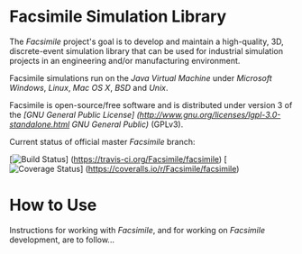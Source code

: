 Facsimile Simulation Library
============================

The _Facsimile_ project's goal is to develop and maintain a high-quality, 3D,
discrete-event simulation library that can be used for industrial simulation
projects in an engineering and/or manufacturing environment.

Facsimile simulations run on the _Java Virtual Machine_ under _Microsoft
Windows_, _Linux_, _Mac OS X_, _BSD_ and _Unix_.

Facsimile is open-source/free software and is distributed under version 3 of
the _[GNU General Public License]
(http://www.gnu.org/licenses/lgpl-3.0-standalone.html GNU General Public)_
(GPLv3).

Current status of official master _Facsimile_ branch:

[![Build Status](https://travis-ci.org/Facsimile/facsimile.svg?branch=master)]
(https://travis-ci.org/Facsimile/facsimile)
[![Coverage Status](https://coveralls.io/repos/Facsimile/facsimile/badge.svg)]
(https://coveralls.io/r/Facsimile/facsimile)

# How to Use

Instructions for working with _Facsimile_, and for working on _Facsimile_
development, are to follow...